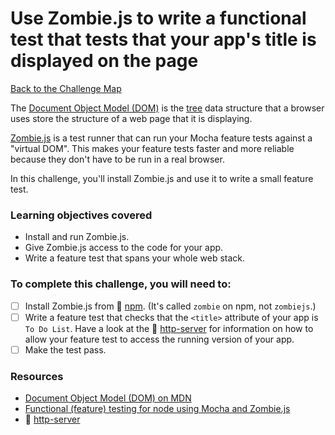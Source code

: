 # Use Zombie.js to write a functional test that tests that your app's title is displayed on the page

[Back to the Challenge Map](00_challenge_track.md)

The [Document Object Model (DOM)](https://developer.mozilla.org/en-US/docs/Web/API/Document_Object_Model/Introduction) is the [tree](https://en.wikipedia.org/wiki/Tree_(data_structure)) data structure that a browser uses store the structure of a web page that it is displaying.

[Zombie.js](http://zombie.js.org/) is a test runner that can run your Mocha feature tests against a "virtual DOM".  This makes your feature tests faster and more reliable because they don't have to be run in a real browser.

In this challenge, you'll install Zombie.js and use it to write a small feature test.

### Learning objectives covered

- Install and run Zombie.js.
- Give Zombie.js access to the code for your app.
- Write a feature test that spans your whole web stack.

### To complete this challenge, you will need to:

- [ ] Install Zombie.js from :pill: [npm](../pills/npm.md). (It's called `zombie` on npm, not `zombiejs`.)
- [ ] Write a feature test that checks that the `<title>` attribute of your app is `To Do List`.  Have a look at the :pill: [http-server](../pills/http_server.md) for information on how to allow your feature test to access the running version of your app.
- [ ] Make the test pass.

### Resources

- [Document Object Model (DOM) on MDN](https://developer.mozilla.org/en-US/docs/Web/API/Document_Object_Model/Introduction)
- [Functional (feature) testing for node using Mocha and Zombie.js](http://www.redotheweb.com/2013/01/15/functional-testing-for-nodejs-using-mocha-and-zombie-js.html)
- :pill: [http-server](../pills/http_server.md)
